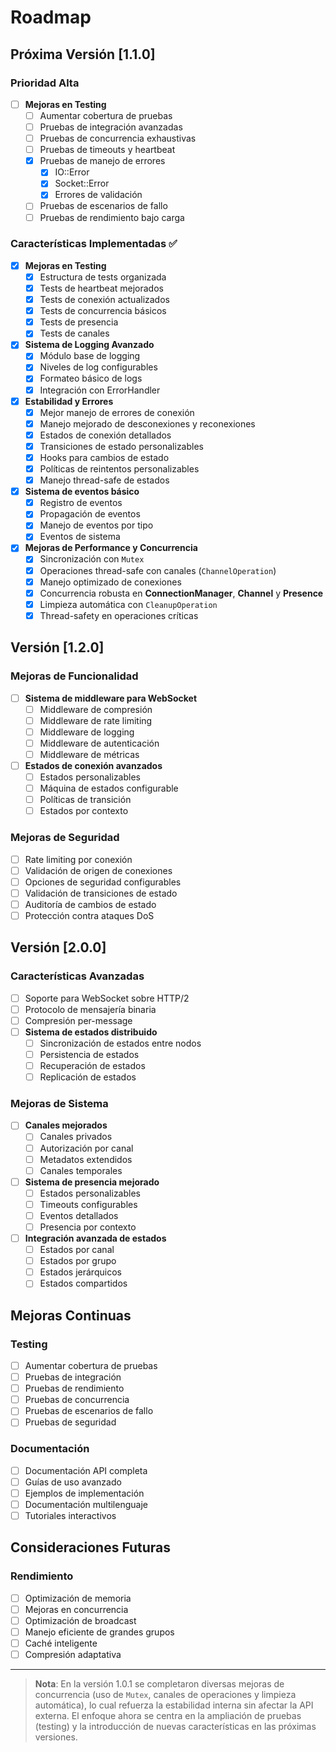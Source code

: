 # Roadmap

## Próxima Versión [1.1.0]

### Prioridad Alta
- [ ] **Mejoras en Testing**
  - [ ] Aumentar cobertura de pruebas
  - [ ] Pruebas de integración avanzadas
  - [ ] Pruebas de concurrencia exhaustivas
  - [ ] Pruebas de timeouts y heartbeat
  - [x] Pruebas de manejo de errores
    - [x] IO::Error
    - [x] Socket::Error
    - [x] Errores de validación
  - [ ] Pruebas de escenarios de fallo
  - [ ] Pruebas de rendimiento bajo carga

### Características Implementadas ✅
- [x] **Mejoras en Testing**
  - [x] Estructura de tests organizada
  - [x] Tests de heartbeat mejorados
  - [x] Tests de conexión actualizados
  - [x] Tests de concurrencia básicos
  - [x] Tests de presencia
  - [x] Tests de canales

- [x] **Sistema de Logging Avanzado**
  - [x] Módulo base de logging
  - [x] Niveles de log configurables
  - [x] Formateo básico de logs
  - [x] Integración con ErrorHandler

- [x] **Estabilidad y Errores**
  - [x] Mejor manejo de errores de conexión
  - [x] Manejo mejorado de desconexiones y reconexiones
  - [x] Estados de conexión detallados
  - [x] Transiciones de estado personalizables
  - [x] Hooks para cambios de estado
  - [x] Políticas de reintentos personalizables
  - [x] Manejo thread-safe de estados

- [x] **Sistema de eventos básico**
  - [x] Registro de eventos
  - [x] Propagación de eventos
  - [x] Manejo de eventos por tipo
  - [x] Eventos de sistema

- [x] **Mejoras de Performance y Concurrencia**
  - [x] Sincronización con `Mutex`
  - [x] Operaciones thread-safe con canales (`ChannelOperation`)
  - [x] Manejo optimizado de conexiones
  - [x] Concurrencia robusta en **ConnectionManager**, **Channel** y **Presence**
  - [x] Limpieza automática con `CleanupOperation`
  - [x] Thread-safety en operaciones críticas

## Versión [1.2.0]

### Mejoras de Funcionalidad
- [ ] **Sistema de middleware para WebSocket**
  - [ ] Middleware de compresión
  - [ ] Middleware de rate limiting
  - [ ] Middleware de logging
  - [ ] Middleware de autenticación
  - [ ] Middleware de métricas

- [ ] **Estados de conexión avanzados**
  - [ ] Estados personalizables
  - [ ] Máquina de estados configurable
  - [ ] Políticas de transición
  - [ ] Estados por contexto

### Mejoras de Seguridad
- [ ] Rate limiting por conexión
- [ ] Validación de origen de conexiones
- [ ] Opciones de seguridad configurables
- [ ] Validación de transiciones de estado
- [ ] Auditoría de cambios de estado
- [ ] Protección contra ataques DoS

## Versión [2.0.0]

### Características Avanzadas
- [ ] Soporte para WebSocket sobre HTTP/2
- [ ] Protocolo de mensajería binaria
- [ ] Compresión per-message
- [ ] **Sistema de estados distribuido**
  - [ ] Sincronización de estados entre nodos
  - [ ] Persistencia de estados
  - [ ] Recuperación de estados
  - [ ] Replicación de estados

### Mejoras de Sistema
- [ ] **Canales mejorados**
  - [ ] Canales privados
  - [ ] Autorización por canal
  - [ ] Metadatos extendidos
  - [ ] Canales temporales

- [ ] **Sistema de presencia mejorado**
  - [ ] Estados personalizables
  - [ ] Timeouts configurables
  - [ ] Eventos detallados
  - [ ] Presencia por contexto

- [ ] **Integración avanzada de estados**
  - [ ] Estados por canal
  - [ ] Estados por grupo
  - [ ] Estados jerárquicos
  - [ ] Estados compartidos

## Mejoras Continuas

### Testing
- [ ] Aumentar cobertura de pruebas
- [ ] Pruebas de integración
- [ ] Pruebas de rendimiento
- [ ] Pruebas de concurrencia
- [ ] Pruebas de escenarios de fallo
- [ ] Pruebas de seguridad

### Documentación
- [ ] Documentación API completa
- [ ] Guías de uso avanzado
- [ ] Ejemplos de implementación
- [ ] Documentación multilenguaje
- [ ] Tutoriales interactivos

## Consideraciones Futuras

### Rendimiento
- [ ] Optimización de memoria
- [ ] Mejoras en concurrencia
- [ ] Optimización de broadcast
- [ ] Manejo eficiente de grandes grupos
- [ ] Caché inteligente
- [ ] Compresión adaptativa

---

> **Nota**: En la versión 1.0.1 se completaron diversas mejoras de concurrencia (uso de `Mutex`, canales de operaciones y limpieza automática), lo cual refuerza la estabilidad interna sin afectar la API externa. El enfoque ahora se centra en la ampliación de pruebas (testing) y la introducción de nuevas características en las próximas versiones.
